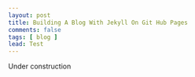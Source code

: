 ```yaml
---
layout: post
title: Building A Blog With Jekyll On Git Hub Pages
comments: false
tags: [ blog ]
lead: Test
---
```


Under construction